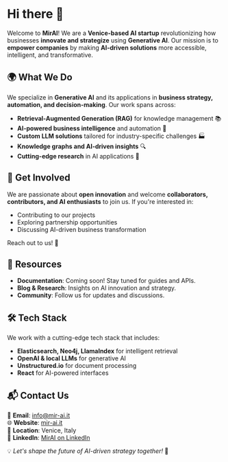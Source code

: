 # Hi there 👋  

Welcome to **MirAI**! We are a **Venice-based AI startup** revolutionizing how businesses **innovate and strategize** using **Generative AI**. Our mission is to **empower companies** by making **AI-driven solutions** more accessible, intelligent, and transformative.  

## 🌍 What We Do  
We specialize in **Generative AI** and its applications in **business strategy, automation, and decision-making**. Our work spans across:  

- **Retrieval-Augmented Generation (RAG)** for knowledge management 📚  
- **AI-powered business intelligence** and automation 🤖  
- **Custom LLM solutions** tailored for industry-specific challenges 🏭  
- **Knowledge graphs and AI-driven insights** 🔍  
- **Cutting-edge research** in AI applications 📜  

## 🤝 Get Involved  
We are passionate about **open innovation** and welcome **collaborators, contributors, and AI enthusiasts** to join us. If you're interested in:  

- Contributing to our projects  
- Exploring partnership opportunities  
- Discussing AI-driven business transformation  

Reach out to us! 🚀  

## 📖 Resources  
- **Documentation**: Coming soon! Stay tuned for guides and APIs.  
- **Blog & Research**: Insights on AI innovation and strategy.  
- **Community**: Follow us for updates and discussions.  

## 🛠 Tech Stack  
We work with a cutting-edge tech stack that includes:  

- **Elasticsearch, Neo4j, LlamaIndex** for intelligent retrieval  
- **OpenAI & local LLMs** for generative AI  
- **Unstructured.io** for document processing  
- **React** for AI-powered interfaces  

## 📬 Contact Us  

📧 **Email**: [info@mir-ai.it](mailto:info@mir-ai.it)  
🌐 **Website**: [mir-ai.it](https://mir-ai.it)  
📍 **Location**: Venice, Italy  
💼 **LinkedIn**: [MirAI on LinkedIn](https://linkedin.com/company/mir-ai-srl)

💡 *Let's shape the future of AI-driven strategy together!* 🚀
